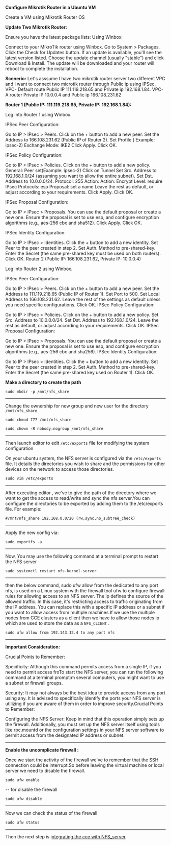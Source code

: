 **Configure Mikrotik Router in a Ubuntu VM**

Create a VM using Mikrotik Router OS

**Update Two Mikrotik Router:**

Ensure you have the latest package lists:
Using Winbox:

Connect to your MikroTik router using Winbox.
Go to System > Packages.
Click the Check for Updates button.
If an update is available, you'll see the latest version listed. Choose the update channel (usually "stable") and click Download & Install.
The update will be downloaded and your router will reboot to complete the installation.

**Scenerio:** Let's asssume I have two mikrotik router server two different VPC and I want to connect two microtik router through Public ip using IPSec. VPC- Default route Public IP 111.119.218.65 and Private ip 192.168.1.84. VPC-A router Private IP 10.0.0.4 and Public ip 166.108.231.62 

**Router 1 (Public IP: 111.119.218.65, Private IP: 192.168.1.84):**

Log into Router 1 using Winbox.

IPSec Peer Configuration:

Go to IP > IPsec > Peers.
Click on the + button to add a new peer.
Set the Address to 166.108.231.62 (Public IP of Router 2).
Set Profile ( Example: ipsec-2)
Exchange Mode: IKE2
Click Apply.
Click OK.

IPSec Policy Configuration:

Go to IP > IPsec > Policies.
Click on the + button to add a new policy.
General:
Peer set(Example: ipsec-2)
Click on Tunnel
Set Src. Address to 192.168.1.0/24 (assuming you want to allow the entire subnet).
Set Dst. Address to 10.0.0.0/24.
Protocol: 255
Action:
Action: Encrypt
Level: require
IPsec Protocols: esp
Proposal: set a name
Leave the rest as default, or adjust according to your requirements.
Click Apply.
Click OK.

IPSec Proposal Configuration:

Go to IP > IPsec > Proposals.
You can use the default proposal or create a new one.
Ensure the proposal is set to use esp, and configure encryption algorithms (e.g., aes-256 cbc and sha512).
Click Apply.
Click OK.

IPSec Identity Configuration:

Go to IP > IPsec > Identities.
Click the + button to add a new identity.
Set Peer to the peer created in step 2.
Set Auth. Method to pre-shared-key.
Enter the Secret (the same pre-shared key must be used on both routers).
Click OK.
Router 2 (Public IP: 166.108.231.62, Private IP: 10.0.0.4)

Log into Router 2 using Winbox.

IPSec Peer Configuration:

Go to IP > IPsec > Peers.
Click on the + button to add a new peer.
Set the Address to 111.119.218.65 (Public IP of Router 1).
Set Port to 500.
Set Local Address to 166.108.231.62.
Leave the rest of the settings as default unless you need specific configurations.
Click OK.
IPSec Policy Configuration:

Go to IP > IPsec > Policies.
Click on the + button to add a new policy.
Set Src. Address to 10.0.0.0/24.
Set Dst. Address to 192.168.1.0/24.
Leave the rest as default, or adjust according to your requirements.
Click OK.
IPSec Proposal Configuration:

Go to IP > IPsec > Proposals.
You can use the default proposal or create a new one.
Ensure the proposal is set to use esp, and configure encryption algorithms (e.g., aes-256 cbc and sha256).
IPSec Identity Configuration:

Go to IP > IPsec > Identities.
Click the + button to add a new identity.
Set Peer to the peer created in step 2.
Set Auth. Method to pre-shared-key.
Enter the Secret (the same pre-shared key used on Router 1).
Click OK.



**Make a directory to create the path**

```
sudo mkdir -p /mnt/nfs_share
```

---

Change the ownership for new group and new user for the directory `/mnt/nfs_share`

```
sudo chmod 777 /mnt/nfs_share
```

```
sudo chown -R nobody:nogroup /mnt/nfs_share
```

---

Then launch editor to  edit `/etc/exports` file for modifying the system configuration

On your ubuntu system, the NFS server is configured via the `/etc/exports` file. It details the directories you wish to share and the permissions for other devices on the network to access those directories.

```
sudo vim /etc/exports
```

---

After executing editor , we've to give the path of the directory where we want to get the access to read/write and sync the nfs server.You can configure the directories to be exported by adding them to the /etc/exports file. For example:

```
#/mnt/nfs_share 192.168.0.0/20 (rw,sync,no_subtree_check)   
```

---

 Apply the new config via:

```
sudo exportfs -a
```

---

Now, You may use the following command at a terminal prompt to restart the NFS server

```
sudo systemctl restart nfs-kernel-server
```

---

then the below command, sudo ufw allow from the dedicated to any port nfs, is used on a Linux system with the firewall tool ufw to configure firewall rules for allowing access to an NFS server. The ip defines the source of the allowed traffic. In this case, it's restricting access to traffic originating from the IP address. You can replace this with a specific IP address or a subnet if you want to allow access from multiple machines.If we use the multiple nodes from CCE clusters as a client then we have to allow those nodes ip which are used to store the data as a `NFS_CLIENT` .

```
sudo ufw allow from 192.143.12.4 to any port nfs
```

---

**Important Consideration:**

Crucial Points to Remember:

Specificity: Although this command permits access from a single IP, if you need to permit access froTo start the NFS server, you can run the following command at a terminal prompt:m several computers, you might want to use a subnet or firewall groups.

Security: It may not always be the best idea to provide access from any port using any. It is advised to specifically identify the ports your NFS server is utilizing if you are aware of them in order to improve security.Crucial Points to Remember:

Configuring the NFS Server: Keep in mind that this operation simply sets up the firewall. Additionally, you must set up the NFS server itself using tools like rpc.mountd or the configuration settings in your NFS server software to permit access from the designated IP address or subnet.

---

**Enable the uncomplicate firewall :**

Once we start the activity of the firewall we've to remember that the SSH connection could be interrupt.So before leaving the virtual machine or local server we need to disable the firewall.

```
sudo ufw enable 
```

--
for disable the firewall

```
sudo ufw disable 
```

---

Now we can check the status of the firewall

```
sudo ufw status 
```

---

Then the next step is i[ntegrating the cce with NFS_server](https://github.com/ahbadhon097/-NFS-Server-Provider-Huawei-Cloud/blob/main/Integrating_NFS_with_CCE.md)
